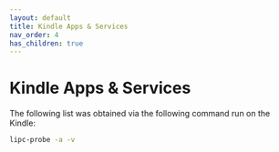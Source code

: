 ```yaml
---
layout: default
title: Kindle Apps & Services
nav_order: 4
has_children: true
---
```


# Kindle Apps & Services
The following list was obtained via the following command run on the Kindle:
~~~bash
lipc-probe -a -v
~~~